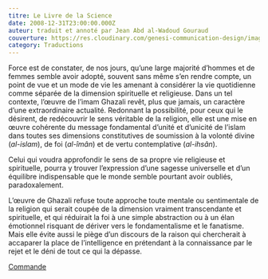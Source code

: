 ```yaml
---
titre: Le Livre de la Science
date: 2008-12-31T23:00:00.000Z
auteur: traduit et annoté par Jean Abd al-Wadoud Gouraud
couverture: https://res.cloudinary.com/genesi-communication-design/image/upload/v1604655254/ihei/couvertures/publications-8_znccfq.jpg
category: Traductions
---
```

Force est de constater, de nos jours, qu’une large majorité d’hommes et de femmes semble avoir adopté, souvent sans même s’en rendre compte, un point de vue et un mode de vie les amenant à considérer la vie quotidienne comme séparée de la dimension spirituelle et religieuse. Dans un tel contexte, l’&oelig;uvre de l’imam Ghazali revêt, plus que jamais, un caractère d’une extraordinaire actualité. Redonnant la possibilité, pour ceux qui le désirent, de redécouvrir le sens véritable de la religion, elle est une mise en &oelig;uvre cohérente du message fondamental d’unité et d’unicité de l’islam dans toutes ses dimensions constitutives de soumission à la volonté divine (*al-islam*), de foi (*al-îmân*) et de vertu contemplative (*al-ihsân*).  

Celui qui voudra approfondir le sens de sa propre vie religieuse et spirituelle, pourra y trouver l’expression d’une sagesse universelle et d’un équilibre indispensable que le monde semble pourtant avoir oubliés, paradoxalement.  

L’&oelig;uvre de Ghazali refuse toute approche toute mentale ou sentimentale de la religion qui serait coupée de la dimension vraiment transcendante et spirituelle, et qui réduirait la foi à une simple abstraction ou à un élan émotionnel risquant de dériver vers le fondamentalisme et le fanatisme. Mais elle évite aussi le piège d’un discours de la raison qui chercherait à accaparer la place de l’intelligence en prétendant à la connaissance par le rejet et le déni de tout ce qui la dépasse.

[Commande](http://albouraq.fr/index.php?page=livre.html&idlivre=119)